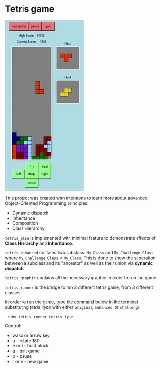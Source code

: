 # Tetris game 

![Demonstration gif of the tetris game](./tetris.gif)

This project was created with intentions to learn more about advanced Object-Oriented Programming principles: 
- Dynamic dispatch
- Inheritance
- Composition
- Class Hierarchy

`tetris_base` is implemented with minimal feature to demonstrate effects of **Class Hierarchy** and **Inheritance**.

`tetris_enhanced` contains two subclass: `My_Class` and `My_Challenge_Class` where `My_Challenge_Class` < `My_Class`. This is done to show the seperation between a subclass and its "ancestor" as well as their union via **dynamic dispatch**.

`tetris_graphic` contains all the necessary graphic in order to run the game

`tetris_runner` is the bridge to run 3 different tetris game, from 3 different classes.

In order to run the game, type the command below in the terminal, substituting _tetris_type_ with either `original`, `enhanced`, or `challenge`
```
 ruby tetris_runner tetris_type
```

Control:
 - wasd or arrow key
 - u - rotate 180
 - e or / - hold block
 - q - quit game
 - p - pause
 - r or n - new game
